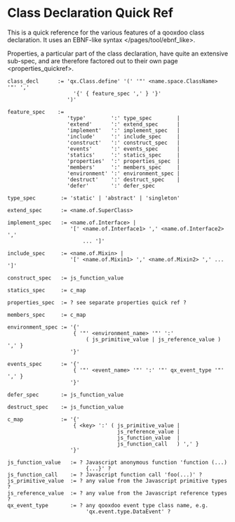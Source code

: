 Class Declaration Quick Ref
===========================

This is a quick reference for the various features of a qooxdoo class declaration. It uses an EBNF-like syntax \</pages/tool/ebnf\_like\>.

Properties, a particular part of the class declaration, have quite an extensive sub-spec, and are therefore factored out to their own page \<properties\_quickref\>.

    class_decl      := 'qx.Class.define' '(' '"' <name.space.ClassName> '"' ','
                         '{' { feature_spec ',' } '}'
                       ')'

    feature_spec    := 
                       'type'        ':' type_spec        |
                       'extend'      ':' extend_spec      |
                       'implement'   ':' implement_spec   |
                       'include'     ':' include_spec     |
                       'construct'   ':' construct_spec   |
                       'events'      ':' events_spec      |
                       'statics'     ':' statics_spec     |
                       'properties'  ':' properties_spec  |
                       'members'     ':' members_spec     |
                       'environment' ':' environment_spec |
                       'destruct'    ':' destruct_spec    |
                       'defer'       ':' defer_spec

    type_spec        := 'static' | 'abstract' | 'singleton'

    extend_spec      := <name.of.SuperClass>

    implement_spec   := <name.of.Interface> | 
                        '[' <name.of.Interface1> ',' <name.of.Interface2> ',' 
                            ... ']'

    include_spec     := <name.of.Mixin> | 
                        '[' <name.of.Mixin1> ',' <name.of.Mixin2> ',' ... ']'

    construct_spec   := js_function_value

    statics_spec     := c_map

    properties_spec  := ? see separate properties quick ref ?

    members_spec     := c_map

    environment_spec := '{' 
                         { '"' <environment_name> '"' ':' 
                             ( js_primitive_value | js_reference_value ) ',' }
                        '}'

    events_spec      := '{' 
                         { '"' <event_name> '"' ':' '"' qx_event_type '"' ',' } 
                        '}'

    defer_spec       := js_function_value

    destruct_spec    := js_function_value

    c_map            := '{' 
                         { <key> ':' ( js_primitive_value | 
                                       js_reference_value | 
                                       js_function_value  |
                                       js_function_call   ) ',' } 
                        '}'

    js_function_value   := ? Javascript anonymous function 'function (...) 
                             {...}' ?
    js_function_call    := ? Javascript function call 'foo(...)' ?
    js_primitive_value  := ? any value from the Javascript primitive types ?
    js_reference_value  := ? any value from the Javascript reference types ?
    qx_event_type       := ? any qooxdoo event type class name, e.g. 
                             'qx.event.type.DataEvent' ?
